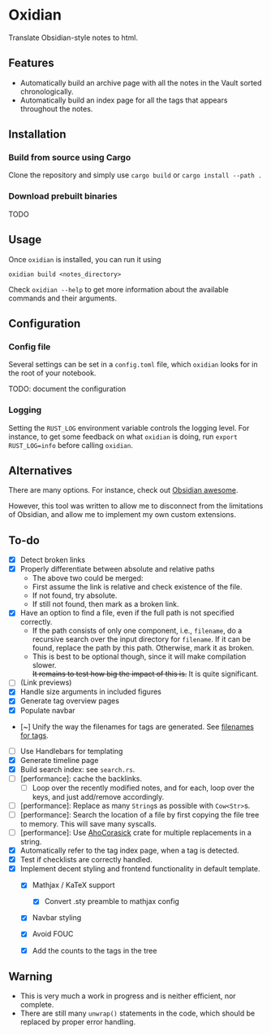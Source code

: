 # Oxidian 

Translate Obsidian-style notes to html.


## Features 

- Automatically build an archive page with all the notes in the Vault sorted chronologically.
- Automatically build an index page for all the tags that appears throughout the notes.


## Installation

### Build from source using Cargo

Clone the repository and simply use `cargo build` or `cargo install --path .` 

### Download prebuilt binaries

TODO

## Usage 

Once `oxidian` is installed, you can run it using
```
oxidian build <notes_directory>
```

Check `oxidian --help` to get more information about the available commands 
and their arguments.


## Configuration 

### Config file

Several settings can be set in a `config.toml` file, which `oxidian` looks for 
in the root of your notebook.

TODO: document the configuration

### Logging

Setting the `RUST_LOG` environment variable controls the logging level.
For instance, to get some feedback on what `oxidian` is doing, 
run `export RUST_LOG=info` before calling `oxidian`.



## Alternatives 
There are many options. For instance, check out [Obsidian awesome](https://github.com/kmaasrud/awesome-obsidian?tab=readme-ov-file#publishing).

However, this tool was written to allow me to disconnect from the limitations 
of Obsidian, and allow me to implement my own custom extensions.  


## To-do 
- [x] Detect broken links
- [x] Properly differentiate between absolute and relative paths
    - The above two could be merged:
    -   First assume the link is relative and check existence of the file. 
    -   If not found, try absolute. 
    -   If still not found, then mark as a broken link.
- [x] Have an option to find a file, even if the full path is not specified correctly. 
    - If the path consists of only one component, i.e., `filename`, do a recursive search over the input directory for `filename`. If it can be found, replace the path by this path. Otherwise, mark it as broken. 
    - This is best to be optional though, since it will make compilation slower.  
    ~~It remains to test how big the impact of this is.~~ It is quite significant.
- [ ] (Link previews)
- [x] Handle size arguments in included figures
- [x] Generate tag overview pages 
- [x] Populate navbar
- [~] Unify the way the filenames for tags are generated. See [filenames for tags](#tags).
- [ ] Use Handlebars for templating
- [x] Generate timeline page
- [x] Build search index: see `search.rs`. 
- [ ] [performance]: cache the backlinks.
    - [ ] Loop over the recently modified notes, and for each, loop over the keys, and just add/remove accordingly.
- [ ] [performance]: Replace as many `String`s as possible with `Cow<Str>`s.
- [ ] [performance]: Search the location of a file by first copying the file tree to memory. This will save many syscalls.
- [ ] [performance]: Use [AhoCorasick](https://docs.rs/aho-corasick/latest/aho_corasick/struct.AhoCorasick.html) crate for multiple replacements in a string. 
- [x] Automatically refer to the tag index page, when a tag is detected.
- [x] Test if checklists are correctly handled.
- [x] Implement decent styling and frontend functionality in default template.
    - [x] Mathjax / KaTeX support 
        - [x] Convert .sty preamble to mathjax config
    - [x] Navbar styling
    - [x] Avoid FOUC
    - [x] Add the counts to the tags in the tree


## Warning

- This is very much a work in progress and is neither efficient, nor complete. 
- There are still many `unwrap()` statements in the code, which should be replaced by proper error handling.

